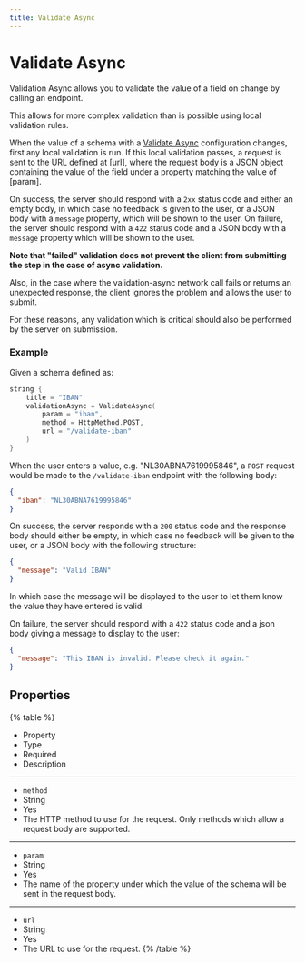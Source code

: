 ```yaml
---
title: Validate Async
---
```


# Validate Async



Validation Async allows you to validate the value of a field on change by calling an endpoint.

This allows for more complex validation than is possible using local validation rules.

When the value of a schema with a [Validate Async](validate-async#Validate-Async) configuration changes, first any local validation
is run. If this local validation passes, a request is sent to the URL defined at [url],
where the request body is a JSON object containing the value of the field under a property matching
the value of [param].

On success, the server should respond with a `2xx` status code and either an empty body, in which
case no feedback is given to the user, or a JSON body with a `message` property, which will be shown
to the user. On failure, the server should respond with a `422` status code and a JSON body with
a `message` property which will be shown to the user.

**Note that "failed" validation does not prevent the client from submitting the step in the case of async validation.**

Also, in the case where the validation-async network call fails or returns an unexpected response,
the client ignores the problem and allows the user to submit.

For these reasons, any validation which is critical should also be performed by the server on submission.

### Example

Given a schema defined as:

```kt
string {
    title = "IBAN"
    validationAsync = ValidateAsync(
        param = "iban",
        method = HttpMethod.POST,
        url = "/validate-iban"
    )
}
```

When the user enters a value, e.g. "NL30ABNA7619995846", a `POST` request would be made to the `/validate-iban` endpoint with the following body:

```json
{
  "iban": "NL30ABNA7619995846"
}
```

On success, the server responds with a `200` status code and the response body should either be empty, in which case no feedback will be given to the user, or a JSON body with the following structure:

```json
{
  "message": "Valid IBAN"
}
```

In which case the message will be displayed to the user to let them know the value they have entered is valid.

On failure, the server should respond with a `422` status code and a json body giving a message to display to the user:

```json
{
  "message": "This IBAN is invalid. Please check it again."
}
```

## Properties

{% table %}
* Property
* Type
* Required
* Description
---
* `method`
* String
* Yes
*
  The HTTP method to use for the request. Only methods which allow a request body are supported.
---
* `param`
* String
* Yes
*
  The name of the property under which the value of the schema will be sent in the request body.
---
* `url`
* String
* Yes
*
  The URL to use for the request.
{% /table %}

